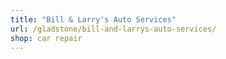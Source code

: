 ```yaml
---
title: "Bill & Larry's Auto Services"
url: /gladstone/bill-and-larrys-auto-services/
shop: car repair
---
```

